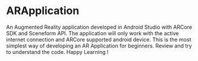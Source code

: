 # ARApplication
An Augmented Reality application developed in Android Studio with ARCore SDK and Sceneform API. The application will only work with the active internet connection and ARCore supported android device. This is the most simplest way of developing an AR Application for beginners. Review and try to understand the code. Happy Learning !
